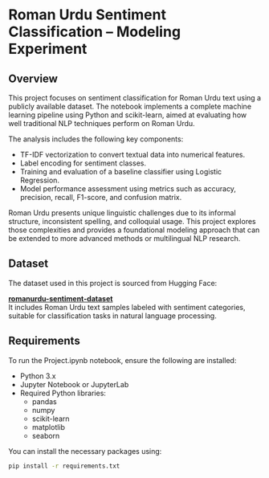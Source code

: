 # Roman Urdu Sentiment Classification – Modeling Experiment

## Overview

This project focuses on sentiment classification for Roman Urdu text using a publicly available dataset. The notebook implements a complete machine learning pipeline using Python and scikit-learn, aimed at evaluating how well traditional NLP techniques perform on Roman Urdu.

The analysis includes the following key components:
- TF-IDF vectorization to convert textual data into numerical features.
- Label encoding for sentiment classes.
- Training and evaluation of a baseline classifier using Logistic Regression.
- Model performance assessment using metrics such as accuracy, precision, recall, F1-score, and confusion matrix.

Roman Urdu presents unique linguistic challenges due to its informal structure, inconsistent spelling, and colloquial usage. This project explores those complexities and provides a foundational modeling approach that can be extended to more advanced methods or multilingual NLP research.

## Dataset

The dataset used in this project is sourced from Hugging Face:

**[romanurdu-sentiment-dataset](https://huggingface.co/datasets/HowMannyMore/romanurdu-sentiment-dataset)**  
It includes Roman Urdu text samples labeled with sentiment categories, suitable for classification tasks in natural language processing.

## Requirements

To run the Project.ipynb notebook, ensure the following are installed:

- Python 3.x
- Jupyter Notebook or JupyterLab
- Required Python libraries:
  - pandas
  - numpy
  - scikit-learn
  - matplotlib
  - seaborn

You can install the necessary packages using:

```bash
pip install -r requirements.txt
